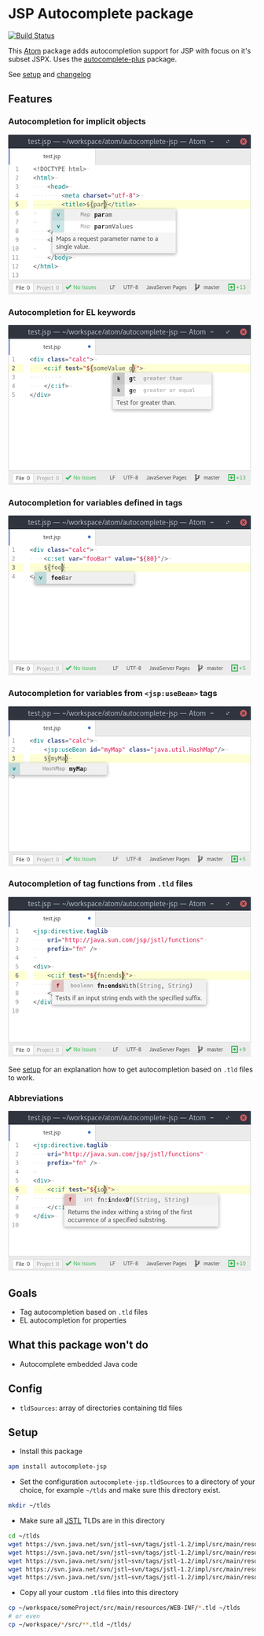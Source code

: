 # JSP Autocomplete package
[![Build Status](https://travis-ci.org/MoritzKn/atom-autocomplete-jsp.svg?branch=master)](https://travis-ci.org/MoritzKn/atom-autocomplete-jsp)

This [Atom](https://atom.io) package adds autocompletion support for JSP with focus on it's subset JSPX.  Uses the [autocomplete-plus](https://github.com/atom-community/autocomplete-plus) package.

See [setup][setup] and [changelog][changelog]

## Features
### Autocompletion for implicit objects
![Screenshot of autocompletion for implicit objects][screenshot-implicit-objects]

### Autocompletion for EL keywords
![Screenshot of autocompletion for keywords][screenshot-keywords]

### Autocompletion for variables defined in tags
![Screenshot of autocompletion for variables][screenshot-tags-set]

### Autocompletion for variables from `<jsp:useBean>` tags
![Screenshot of autocompletion for variables][screenshot-tags-use-bean]

### Autocompletion of tag functions from `.tld` files
![Screenshot of autocompletion for el-functions][screenshot-tag-functions]

See [setup][setup] for an explanation how to get autocompletion based on `.tld` files to work.

### Abbreviations
![Autocompletion for abbreviations][screenshot-abbreviations]


## Goals
- Tag autocompletion based on `.tld` files
- EL autocompletion for properties

## What this package won't do
- Autocomplete embedded Java code

## Config
- `tldSources`: array of directories containing tld files

## Setup
* Install this package 
```sh
apm install autocomplete-jsp
```

* Set the configuration `autocomplete-jsp.tldSources` to a directory of your choice, for example `~/tlds` and make sure this directory exist. 
```sh
mkdir ~/tlds
```

* Make sure all [JSTL][jstl] TLDs are in this directory 
```sh
cd ~/tlds
wget https://svn.java.net/svn/jstl~svn/tags/jstl-1.2/impl/src/main/resources/META-INF/fn.tld
wget https://svn.java.net/svn/jstl~svn/tags/jstl-1.2/impl/src/main/resources/META-INF/c.tld
wget https://svn.java.net/svn/jstl~svn/tags/jstl-1.2/impl/src/main/resources/META-INF/fmt.tld
wget https://svn.java.net/svn/jstl~svn/tags/jstl-1.2/impl/src/main/resources/META-INF/sql.tld
wget https://svn.java.net/svn/jstl~svn/tags/jstl-1.2/impl/src/main/resources/META-INF/x.tld
```

* Copy all your custom `.tld` files into this directory 
```sh
cp ~/workspace/someProject/src/main/resources/WEB-INF/*.tld ~/tlds
# or even
cp ~/workspace/*/src/**.tld ~/tlds/
```


[setup]: https://github.com/MoritzKn/atom-autocomplete-jsp/blob/master/README.md#setup
[changelog]: https://github.com/MoritzKn/atom-autocomplete-jsp/blob/master/CHANGELOG.md
[jstl]: https://jstl.java.net/

[screenshot-implicit-objects]: https://raw.githubusercontent.com/MoritzKn/atom-autocomplete-jsp/master/doc/img/screenshot-implicit-objects.png
[screenshot-keywords]: https://raw.githubusercontent.com/MoritzKn/atom-autocomplete-jsp/master/doc/img/screenshot-keywords.png
[screenshot-tags-set]: https://raw.githubusercontent.com/MoritzKn/atom-autocomplete-jsp/master/doc/img/screenshot-tags-set.png
[screenshot-tags-use-bean]: https://raw.githubusercontent.com/MoritzKn/atom-autocomplete-jsp/master/doc/img/screenshot-tags-use-bean.png
[screenshot-tag-functions]: https://raw.githubusercontent.com/MoritzKn/atom-autocomplete-jsp/master/doc/img/screenshot-tag-functions.png
[screenshot-abbreviations]: https://raw.githubusercontent.com/MoritzKn/atom-autocomplete-jsp/master/doc/img/screenshot-abbreviations.png
